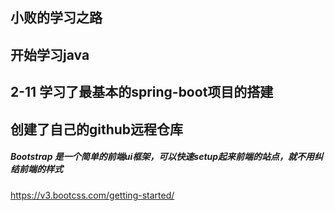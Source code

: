## 小败的学习之路

## 开始学习java

## 2-11 学习了最基本的spring-boot项目的搭建

## 创建了自己的github远程仓库


##### Bootstrap 是一个简单的前端ui框架，可以快速setup起来前端的站点，就不用纠结前端的样式
https://v3.bootcss.com/getting-started/